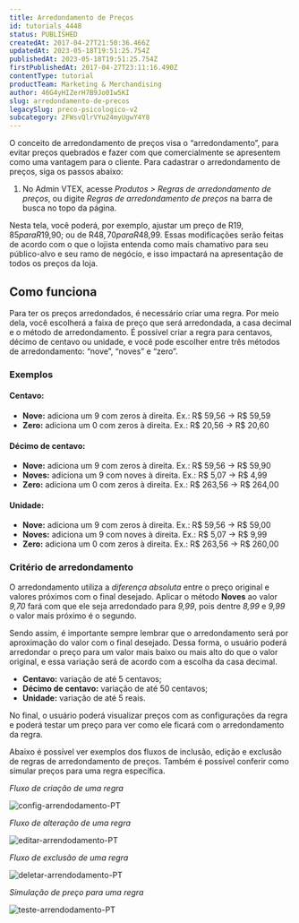 ```yaml
---
title: Arredondamento de Preços
id: tutorials_4448
status: PUBLISHED
createdAt: 2017-04-27T21:50:36.466Z
updatedAt: 2023-05-18T19:51:25.754Z
publishedAt: 2023-05-18T19:51:25.754Z
firstPublishedAt: 2017-04-27T23:11:16.490Z
contentType: tutorial
productTeam: Marketing & Merchandising
author: 46G4yHIZerH7B9Jo0Iw5KI
slug: arredondamento-de-precos
legacySlug: preco-psicologico-v2
subcategory: 2FWsvQlrVYu24myUgwY4Y8
---
```


O conceito de arredondamento de preços visa o “arredondamento”, para evitar preços quebrados e fazer com que comercialmente se apresentem como uma vantagem para o cliente. Para cadastrar o arredondamento de preços, siga os passos abaixo:

1. No Admin VTEX, acesse *Produtos > Regras de arredondamento de preços*, ou digite *Regras de arredondamento de preços* na barra de busca no topo da página.

Nesta tela, você poderá, por exemplo, ajustar um preço de R$19,85 para R$19,90; ou de R$48,70 para R$48,99. Essas modificações serão feitas de acordo com o que o lojista entenda como mais chamativo para seu público-alvo e seu ramo de negócio, e isso impactará na apresentação de todos os preços da loja.

## Como funciona 

Para ter os preços arredondados, é necessário criar uma regra. Por meio dela, você escolherá a faixa de preço que será arredondada, a casa decimal e o método de arredondamento. É possível criar a regra para centavos, décimo de centavo ou unidade, e você pode escolher entre três métodos de arredondamento: &#8220;nove&#8221;, &#8220;noves&#8221; e &#8220;zero&#8221;. 

### Exemplos

#### Centavo:

- **Nove:** adiciona um 9 com zeros à direita. Ex.: R$ 59,56 → R$ 59,59
- **Zero:** adiciona um 0 com zeros à direita. Ex.: R$ 20,56 → R$ 20,60

#### Décimo de centavo:

- **Nove:** adiciona um 9 com zeros à direita. Ex.: R$ 59,56 → R$ 59,90
- **Noves:** adiciona um 9 com noves à direita. Ex.: R$ 5,07 → R$ 4,99
- **Zero:** adiciona um 0 com zeros à direita. Ex.: R$ 263,56 → R$ 264,00

#### Unidade:

- **Nove:** adiciona um 9 com zeros à direita. Ex.: R$ 59,56 → R$ 59,00
- **Noves:** adiciona um 9 com noves à direita. Ex.: R$ 5,07 → R$ 9,99
- **Zero:** adiciona um 0 com zeros à direita. Ex.: R$ 263,56 → R$ 260,00

### Critério de arredondamento 

O arredondamento utiliza a *diferença absoluta* entre o preço original e valores próximos com o final desejado. Aplicar o método **Noves** ao valor *9,70* fará com que ele seja arredondado para *9,99*, pois dentre *8,99* e *9,99* o valor mais próximo é o segundo.

Sendo assim, é importante sempre lembrar que o arredondamento será por aproximação do valor com o final desejado. Dessa forma, o usuário poderá arredondar o preço para um valor mais baixo ou mais alto do que o valor original, e essa variação será de acordo com a escolha da casa decimal.

- **Centavo:** variação de até 5 centavos; 
- **Décimo de centavo:** variação de até 50 centavos; 
- **Unidade:** variação de até 5 reais.

No final, o usuário poderá visualizar preços com as configurações da regra e poderá testar um preço para ver como ele ficará com o arredondamento da regra.

Abaixo é possível ver exemplos dos fluxos de inclusão, edição e exclusão de regras de arredondamento de preços. Também é possível conferir como simular preços para uma regra específica.

*Fluxo de criação de uma regra*

![config-arrendodamento-PT](//images.ctfassets.net/alneenqid6w5/6HPUHcVmPcDz90eXLbKrlV/16bd4ce06174eee79c58e998424f36dd/config-arrendodamento-PT.gif)

*Fluxo de alteração de uma regra*

![editar-arrendodamento-PT](//images.ctfassets.net/alneenqid6w5/2DYnjck4KL2nGvoSIywViM/f5a35515cfbeb14b10f57fa0989c147f/editar-arrendodamento-PT.gif)

*Fluxo de exclusão de uma regra*

![deletar-arrendodamento-PT](//images.ctfassets.net/alneenqid6w5/5T0Ti47Sv4Nndmg1IitZC5/742cccd2aefde6de5843a6b15d27b16c/deletar-arrendodamento-PT.gif)

*Simulação de preço para uma regra*

![teste-arrendodamento-PT](//images.ctfassets.net/alneenqid6w5/21ONAWrW6xYEjI5C31yski/9f059b32409995f6be45f22856a62885/teste-arrendodamento-PT.gif)
